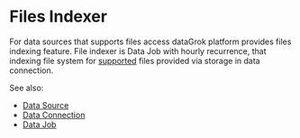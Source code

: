 <!-- TITLE: Files Indexer -->
<!-- SUBTITLE: -->

# Files Indexer

For data sources that supports files access dataGrok platform provides files indexing feature. 
File indexer is Data Job with hourly recurrence, that indexing file system for 
[supported](importing-data.md#supported-file-types) files  provided via storage 
in data connection. 

See also:
  * [Data Source](../entities/data-source.md)
  * [Data Connection](../entities/data-connection.md)
  * [Data Job](../entities/data-job.md)
